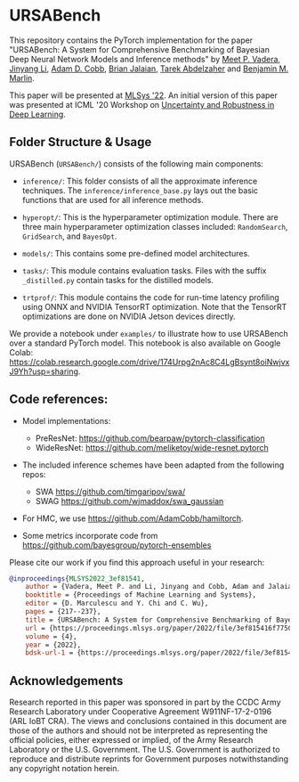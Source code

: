 # URSABench
This repository contains the PyTorch implementation for the paper "URSABench: A System for Comprehensive Benchmarking of Bayesian Deep Neural Network Models and Inference methods" by [Meet P. Vadera](https://meetvadera.github.io), [Jinyang Li](https://scholar.google.com/citations?hl=en&user=VbeL3UUAAAAJ), [Adam D. Cobb](https://adamcobb.github.io/), [Brian Jalaian](https://brianjalaian.netlify.app/), [Tarek Abdelzaher](http://abdelzaher.cs.illinois.edu/) and [Benjamin M. Marlin](https://people.cs.umass.edu/~marlin).

This paper will be presented at [MLSys '22](https://mlsys.org/). An initial version of this paper was presented at ICML '20 Workshop on [Uncertainty and Robustness in Deep Learning](https://sites.google.com/view/udlworkshop2020/home). 

## Folder Structure & Usage

URSABench (`URSABench/`) consists of the following main components:

* `inference/`: This folder consists of all the approximate inference techniques. The `inference/inference_base.py` lays out the basic functions that are used for all inference methods.  

* `hyperopt/`: This is the hyperparameter optimization module. There are three main hyperparameter optimization classes included: `RandomSearch`, `GridSearch`, and `BayesOpt`.

* `models/`: This contains some pre-defined model architectures. 

* `tasks/`: This module contains evaluation tasks. Files with the suffix `_distilled.py` contain tasks for the distilled models. 

* `trtprof/`: This module contains the code for run-time latency profiling using ONNX and NVIDIA TensorRT optimization. Note that the TensorRT optimizations are done on NVIDIA Jetson devices directly. 

We provide a notebook under `examples/` to illustrate how to use URSABench over a standard PyTorch model. This notebook is also available on Google Colab: https://colab.research.google.com/drive/174Urpg2nAc8C4LgBsynt8oiNwjvxJ9Yh?usp=sharing.

## Code references:

* Model implementations:
  - PreResNet: https://github.com/bearpaw/pytorch-classification
  - WideResNet: https://github.com/meliketoy/wide-resnet.pytorch

* The included inference schemes have been adapted from the following repos:
  - SWA https://github.com/timgaripov/swa/
  - SWAG https://github.com/wjmaddox/swa_gaussian

* For HMC, we use https://github.com/AdamCobb/hamiltorch.
* Some metrics incorporate code from https://github.com/bayesgroup/pytorch-ensembles

Please cite our work if you find this approach useful in your research:
```bibtex
@inproceedings{MLSYS2022_3ef81541,
	author = {Vadera, Meet P. and Li, Jinyang and Cobb, Adam and Jalaian, Brian and Abdelzaher, Tarek and Marlin, Benjamin},
	booktitle = {Proceedings of Machine Learning and Systems},
	editor = {D. Marculescu and Y. Chi and C. Wu},
	pages = {217--237},
	title = {URSABench: A System for Comprehensive Benchmarking of Bayesian Deep Neural Network Models and Inference methods},
	url = {https://proceedings.mlsys.org/paper/2022/file/3ef815416f775098fe977004015c6193-Paper.pdf},
	volume = {4},
	year = {2022},
	bdsk-url-1 = {https://proceedings.mlsys.org/paper/2022/file/3ef815416f775098fe977004015c6193-Paper.pdf}}
```

## Acknowledgements

Research reported in this paper was sponsored in part by the CCDC Army Research Laboratory under Cooperative Agreement W911NF-17-2-0196 (ARL IoBT CRA). The views and conclusions contained in this document are those of the authors and should not be interpreted as representing the official policies, either expressed or implied, of the Army Research Laboratory or the U.S. Government. The U.S. Government is authorized to reproduce and distribute reprints for Government purposes notwithstanding any copyright notation herein.
